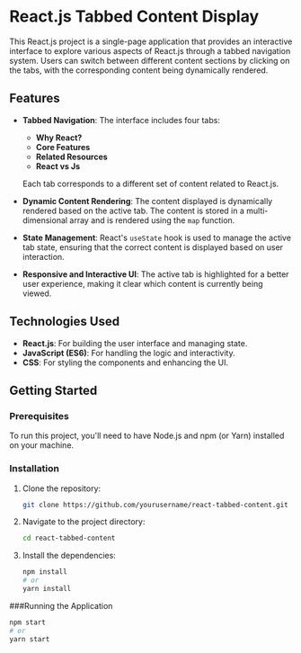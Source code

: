 # React.js Tabbed Content Display

This React.js project is a single-page application that provides an interactive interface to explore various aspects of React.js through a tabbed navigation system. Users can switch between different content sections by clicking on the tabs, with the corresponding content being dynamically rendered.

## Features

- **Tabbed Navigation**: The interface includes four tabs:
  - **Why React?**
  - **Core Features**
  - **Related Resources**
  - **React vs Js**
  
  Each tab corresponds to a different set of content related to React.js.

- **Dynamic Content Rendering**: The content displayed is dynamically rendered based on the active tab. The content is stored in a multi-dimensional array and is rendered using the `map` function.

- **State Management**: React's `useState` hook is used to manage the active tab state, ensuring that the correct content is displayed based on user interaction.

- **Responsive and Interactive UI**: The active tab is highlighted for a better user experience, making it clear which content is currently being viewed.

## Technologies Used

- **React.js**: For building the user interface and managing state.
- **JavaScript (ES6)**: For handling the logic and interactivity.
- **CSS**: For styling the components and enhancing the UI.

## Getting Started

### Prerequisites

To run this project, you'll need to have Node.js and npm (or Yarn) installed on your machine.

### Installation

1. Clone the repository:

   ```bash
   git clone https://github.com/yourusername/react-tabbed-content.git
2. Navigate to the project directory:

   ```bash
   cd react-tabbed-content
3. Install the dependencies:

   ```bash
   npm install
   # or
   yarn install
###Running the Application

```bash
npm start
# or
yarn start

